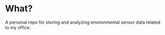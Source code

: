 # What?

A personal repo for storing and analyzing environmental sensor data related to my office. 


